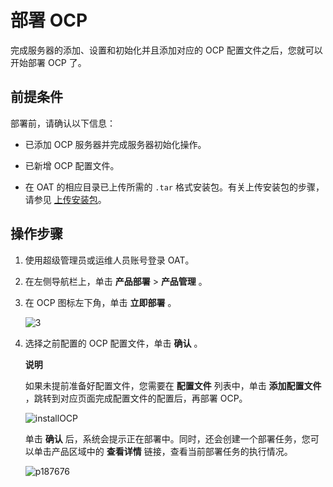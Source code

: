 # 部署 OCP

完成服务器的添加、设置和初始化并且添加对应的 OCP 配置文件之后，您就可以开始部署 OCP 了。

## 前提条件

部署前，请确认以下信息：

* 已添加 OCP 服务器并完成服务器初始化操作。

* 已新增 OCP 配置文件。

* 在 OAT 的相应目录已上传所需的 `.tar` 格式安装包。有关上传安装包的步骤，请参见 [上传安装包](../1.configure-a-deployment-environment/4.upload-the-installation-package-1.md)。

## 操作步骤

1. 使用超级管理员或运维人员账号登录 OAT。

2. 在左侧导航栏上，单击 **产品部署** \> **产品管理** 。

3. 在 OCP 图标左下角，单击 **立即部署** 。

   ![3](https://help-static-aliyun-doc.aliyuncs.com/assets/img/zh-CN/1131607061/p187907.png)

4. 选择之前配置的 OCP 配置文件，单击 **确认** 。

   **说明**

   如果未提前准备好配置文件，您需要在 **配置文件** 列表中，单击 **添加配置文件** ，跳转到对应页面完成配置文件的配置后，再部署 OCP。

   ![installOCP](https://help-static-aliyun-doc.aliyuncs.com/assets/img/zh-CN/3697747061/p188640.png)

   单击 **确认** 后，系统会提示正在部署中。同时，还会创建一个部署任务，您可以单击产品区域中的 **查看详情** 链接，查看当前部署任务的执行情况。

   ![p187676](https://help-static-aliyun-doc.aliyuncs.com/assets/img/zh-CN/5266899061/p210266.png)
